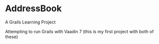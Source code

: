 AddressBook
===========

A Grails Learning Project

Attempting to run Grails with Vaadin 7 (this is my first project with both of these)
